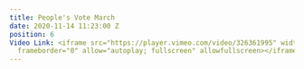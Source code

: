 ```yaml
---
title: People's Vote March
date: 2020-11-14 11:23:00 Z
position: 6
Video Link: <iframe src="https://player.vimeo.com/video/326361995" width="640" height="360"
  frameborder="0" allow="autoplay; fullscreen" allowfullscreen></iframe>
---
```


